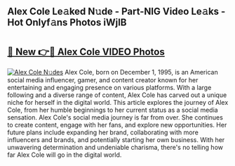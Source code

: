 ## Alex Cole Le𝚊ked N𝚞de - Part-NlG Video Le𝚊ks - Hot Onlyf𝚊ns Photos iWjIB

# <h2><a href="http://ab25955.deff.icu/?id=Alex+Cole">🔗 New 👉🔴 Alex Cole VIDEO Photos</a></h2>

[![Alex Cole N𝚞des](https://i.imgur.com/rIISA9y.gif)](http://ab25955.deff.icu/?id=Alex+Cole)
Alex Cole, born on December 1, 1995, is an American social media influencer, gamer, and content creator known for her entertaining and engaging presence on various platforms. With a large following and a diverse range of content, Alex Cole has carved out a unique niche for herself in the digital world. This article explores the journey of Alex Cole, from her humble beginnings to her current status as a social media sensation. Alex Cole's social media journey is far from over. She continues to create content, engage with her fans, and explore new opportunities. Her future plans include expanding her brand, collaborating with more influencers and brands, and potentially starting her own business. With her unwavering determination and undeniable charisma, there's no telling how far Alex Cole will go in the digital world.
